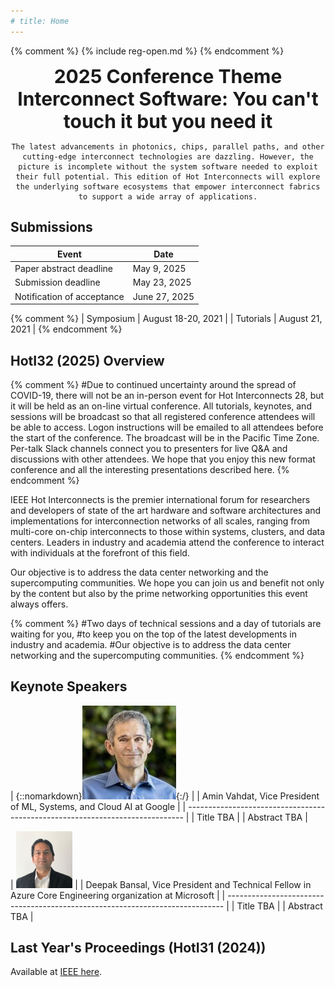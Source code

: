 ```yaml
---
# title: Home
---
```


{% comment %}
{% include reg-open.md %}
{% endcomment %}

<!-- <div style="text-align: center; font-size: 30px">
<strong>2025 Conference Theme<br>
Interconnect Software: You can't touch it but you need it</strong>
</div> -->

<div style="max-width: 850px; margin: 0 auto; text-align: center">
    <div style="text-align: center; font-size: 30px">
    <strong>2025 Conference Theme<br>
    Interconnect Software: You can't touch it but you need it</strong>
    </div>

    The latest advancements in photonics, chips, parallel paths, and other cutting-edge interconnect technologies are dazzling. However, the picture is incomplete without the system software needed to exploit their full potential. This edition of Hot Interconnects will explore the underlying software ecosystems that empower interconnect fabrics to support a wide array of applications.
</div>

## Submissions

| Event                      | Date               |
| -------------------------- | ------------------ |
| Paper abstract deadline    |   May 9, 2025      |
| Submission deadline        |   May 23, 2025     |
| Notification of acceptance |   June 27, 2025    |

{% comment %}
| Symposium                  | August 18-20, 2021 |
| Tutorials                  | August 21, 2021    |
{% endcomment %}

## HotI32 (2025) Overview

{% comment %}
#Due to continued uncertainty around the spread of COVID-19, there will not be an in-person event for Hot Interconnects 28, but it will be held as an on-line virtual conference. All tutorials, keynotes, and sessions will be broadcast  so that all registered conference attendees will be able to access. Logon instructions will be emailed to all  attendees before the start of the conference. The broadcast will be in the Pacific Time Zone.  Per-talk Slack channels connect you to presenters for live Q&A and discussions with other attendees.  We hope that you enjoy this new format conference and all the interesting presentations described here. 
{% endcomment %}

IEEE Hot Interconnects is the premier international forum for researchers
and developers of state of the art hardware and software architectures and
implementations for interconnection networks of all scales, ranging from
multi-core on-chip interconnects to those within systems, clusters, and
data centers. Leaders in industry and academia attend the conference to
interact with individuals at the forefront of this field.

Our objective is to address the data center networking and the supercomputing
communities. We hope you can join us and benefit not only by the content
but also by the prime networking opportunities this event always offers.


{% comment %}
#Two days of technical sessions and a day of tutorials are waiting for you,
#to keep you on the top of the latest developments in industry and academia.
#Our objective is to address the data center networking and the supercomputing communities.
{% endcomment %}

## Keynote Speakers

|           {::nomarkdown}<img src="/assets/img/amin_photo_150.jpg">{:/}        |
|      Amin Vahdat, Vice President of ML, Systems, and Cloud AI at Google       |
| ----------------------------------------------------------------------------- |
|                                   Title TBA                                   |
|                                  Abstract TBA                                 |

| <img src="/assets/img/speaker-deepak.jpeg" style="width: 18%; height: auto;"> |
|      Deepak Bansal, Vice President and Technical Fellow in Azure Core Engineering organization at Microsoft       |
| ----------------------------------------------------------------------------- |
|                                   Title TBA                                   |
|                                  Abstract TBA                                 |

## Last Year's Proceedings (HotI31 (2024))

Available at [IEEE here](https://ieeexplore.ieee.org/xpl/conhome/10664198/proceeding).

